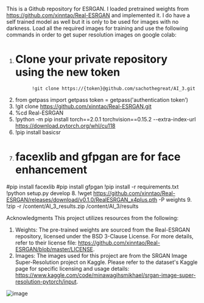 This is a Github repository for ESRGAN. I loaded pretrained weights from https://github.com/xinntao/Real-ESRGAN and implemented it. I do have a self trained model as well but it is only to be used for images with no darkness. Load all the required images for training and use the following commands in order to get super resolution images on google colab: 
1.	# Clone your private repository using the new token
              !git clone https://{token}@github.com/sachothegreat/AI_3.git
2.	from getpass import getpass token = getpass('authentication token’)
3.	!git clone https://github.com/xinntao/Real-ESRGAN.git
4.	%cd Real-ESRGAN
5.	!python -m pip install torch==2.0.1 torchvision==0.15.2 --extra-index-url https://download.pytorch.org/whl/cu118
6.	!pip install basicsr
7.	# facexlib and gfpgan are for face enhancement
#pip install facexlib
#pip install gfpgan
!pip install -r requirements.txt
!python setup.py develop
8.	!wget https://github.com/xinntao/Real-ESRGAN/releases/download/v0.1.0/RealESRGAN_x4plus.pth -P weights
9.	!zip -r /content/AI_3_results.zip /content/AI_3/results

Acknowledgments
This project utilizes resources from the following:

1. Weights: The pre-trained weights are sourced from the Real-ESRGAN repository, licensed under the BSD 3-Clause License. For more details, refer to their license file: https://github.com/xinntao/Real-ESRGAN/blob/master/LICENSE.
2. Images: The images used for this project are from the SRGAN Image Super-Resolution project on Kaggle. Please refer to the dataset's Kaggle page for specific licensing and usage details: https://www.kaggle.com/code/minawagihsmikhael/srgan-image-super-resolution-pytorch/input.




![image](https://github.com/user-attachments/assets/f5f3a116-ce45-48d1-9c78-c850c540644c)



